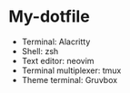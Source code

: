 # My-dotfile

- Terminal: Alacritty
- Shell: zsh
- Text editor: neovim
- Terminal multiplexer: tmux
- Theme terminal: Gruvbox

